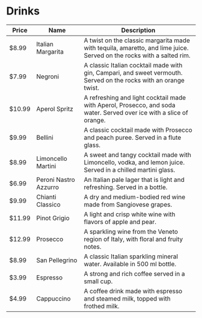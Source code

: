 # Drinks

| Price    | Name                     | Description                                                                                             |
| -------- | -------------------------| --------------------------------------------------------------------------------------------------------|
| $8.99    | Italian Margarita        | A twist on the classic margarita made with tequila, amaretto, and lime juice. Served on the rocks with a salted rim. |
| $7.99    | Negroni                  | A classic Italian cocktail made with gin, Campari, and sweet vermouth. Served on the rocks with an orange twist. |
| $10.99   | Aperol Spritz            | A refreshing and light cocktail made with Aperol, Prosecco, and soda water. Served over ice with a slice of orange. |
| $9.99    | Bellini                  | A classic cocktail made with Prosecco and peach puree. Served in a flute glass.                             |
| $8.99    | Limoncello Martini       | A sweet and tangy cocktail made with Limoncello, vodka, and lemon juice. Served in a chilled martini glass. |
| $6.99    | Peroni Nastro Azzurro    | An Italian pale lager that is light and refreshing. Served in a bottle.                                      |
| $9.99    | Chianti Classico         | A dry and medium-bodied red wine made from Sangiovese grapes.                                               |
| $11.99   | Pinot Grigio             | A light and crisp white wine with flavors of apple and pear.                                                 |
| $12.99   | Prosecco                 | A sparkling wine from the Veneto region of Italy, with floral and fruity notes.                              |
| $8.99    | San Pellegrino           | A classic Italian sparkling mineral water. Available in 500 ml bottle.                                      |
| $3.99    | Espresso                 | A strong and rich coffee served in a small cup.                                                              |
| $4.99    | Cappuccino               | A coffee drink made with espresso and steamed milk, topped with frothed milk.                                |







